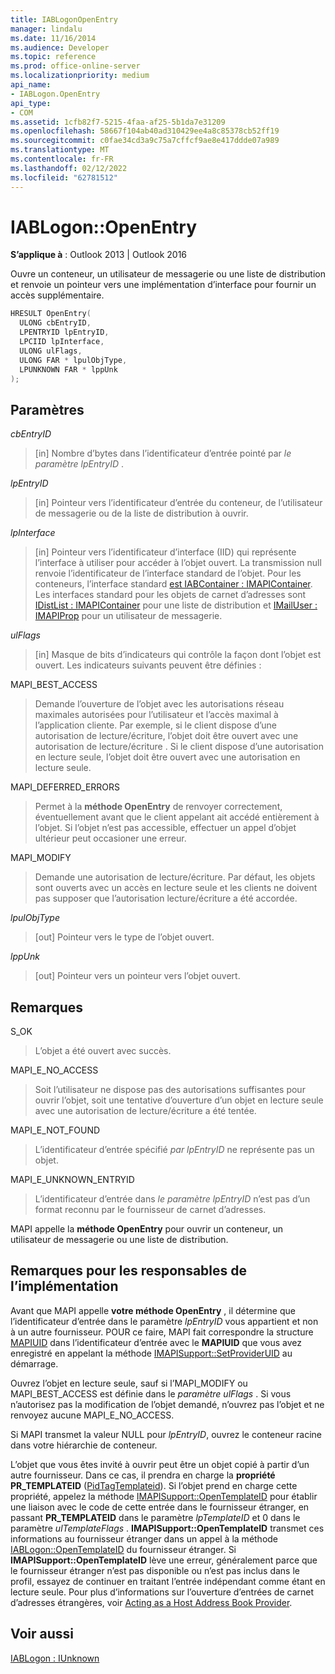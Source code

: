 ```yaml
---
title: IABLogonOpenEntry
manager: lindalu
ms.date: 11/16/2014
ms.audience: Developer
ms.topic: reference
ms.prod: office-online-server
ms.localizationpriority: medium
api_name:
- IABLogon.OpenEntry
api_type:
- COM
ms.assetid: 1cfb82f7-5215-4faa-af25-5b1da7e31209
ms.openlocfilehash: 58667f104ab40ad310429ee4a8c85378cb52ff19
ms.sourcegitcommit: c0fae34cd3a9c75a7cffcf9ae8e417ddde07a989
ms.translationtype: MT
ms.contentlocale: fr-FR
ms.lasthandoff: 02/12/2022
ms.locfileid: "62781512"
---
```

# <a name="iablogonopenentry"></a>IABLogon::OpenEntry
  
**S’applique à** : Outlook 2013 | Outlook 2016 
  
Ouvre un conteneur, un utilisateur de messagerie ou une liste de distribution et renvoie un pointeur vers une implémentation d’interface pour fournir un accès supplémentaire.
  
```cpp
HRESULT OpenEntry(
  ULONG cbEntryID,
  LPENTRYID lpEntryID,
  LPCIID lpInterface,
  ULONG ulFlags,
  ULONG FAR * lpulObjType,
  LPUNKNOWN FAR * lppUnk
);
```

## <a name="parameters"></a>Paramètres

 _cbEntryID_
  
> [in] Nombre d’bytes dans l’identificateur d’entrée pointé par  _le paramètre lpEntryID_ . 
    
 _lpEntryID_
  
> [in] Pointeur vers l’identificateur d’entrée du conteneur, de l’utilisateur de messagerie ou de la liste de distribution à ouvrir.
    
 _lpInterface_
  
> [in] Pointeur vers l’identificateur d’interface (IID) qui représente l’interface à utiliser pour accéder à l’objet ouvert. La transmission null renvoie l’identificateur de l’interface standard de l’objet. Pour les conteneurs, l’interface standard [est IABContainer : IMAPIContainer](iabcontainerimapicontainer.md). Les interfaces standard pour les objets de carnet d’adresses sont [IDistList : IMAPIContainer](idistlistimapicontainer.md) pour une liste de distribution et [IMailUser : IMAPIProp](imailuserimapiprop.md) pour un utilisateur de messagerie. 
    
 _ulFlags_
  
> [in] Masque de bits d’indicateurs qui contrôle la façon dont l’objet est ouvert. Les indicateurs suivants peuvent être définies :
    
MAPI_BEST_ACCESS 
  
> Demande l’ouverture de l’objet avec les autorisations réseau maximales autorisées pour l’utilisateur et l’accès maximal à l’application cliente. Par exemple, si le client dispose d’une autorisation de lecture/écriture, l’objet doit être ouvert avec une autorisation de lecture/écriture . Si le client dispose d’une autorisation en lecture seule, l’objet doit être ouvert avec une autorisation en lecture seule.
    
MAPI_DEFERRED_ERRORS 
  
> Permet à la **méthode OpenEntry** de renvoyer correctement, éventuellement avant que le client appelant ait accédé entièrement à l’objet. Si l’objet n’est pas accessible, effectuer un appel d’objet ultérieur peut occasioner une erreur. 
    
MAPI_MODIFY 
  
> Demande une autorisation de lecture/écriture. Par défaut, les objets sont ouverts avec un accès en lecture seule et les clients ne doivent pas supposer que l’autorisation lecture/écriture a été accordée.
    
 _lpulObjType_
  
> [out] Pointeur vers le type de l’objet ouvert.
    
 _lppUnk_
  
> [out] Pointeur vers un pointeur vers l’objet ouvert.
    
## <a name="remarks"></a>Remarques

S_OK 
  
> L’objet a été ouvert avec succès.
    
MAPI_E_NO_ACCESS 
  
> Soit l’utilisateur ne dispose pas des autorisations suffisantes pour ouvrir l’objet, soit une tentative d’ouverture d’un objet en lecture seule avec une autorisation de lecture/écriture a été tentée.
    
MAPI_E_NOT_FOUND 
  
> L’identificateur d’entrée spécifié  _par lpEntryID_ ne représente pas un objet. 
    
MAPI_E_UNKNOWN_ENTRYID 
  
> L’identificateur d’entrée dans _le paramètre lpEntryID_ n’est pas d’un format reconnu par le fournisseur de carnet d’adresses. 
    
MAPI appelle la **méthode OpenEntry** pour ouvrir un conteneur, un utilisateur de messagerie ou une liste de distribution. 
  
## <a name="notes-to-implementers"></a>Remarques pour les responsables de l’implémentation

Avant que MAPI appelle **votre méthode OpenEntry** , il détermine que l’identificateur d’entrée dans le paramètre _lpEntryID_ vous appartient et non à un autre fournisseur. POUR ce faire, MAPI fait correspondre la structure [MAPIUID](mapiuid.md) dans l’identificateur d’entrée avec le **MAPIUID** que vous avez enregistré en appelant la méthode [IMAPISupport::SetProviderUID](imapisupport-setprovideruid.md) au démarrage. 
  
Ouvrez l’objet en lecture seule, sauf si l’MAPI_MODIFY ou MAPI_BEST_ACCESS est définie dans le _paramètre ulFlags_ . Si vous n’autorisez pas la modification de l’objet demandé, n’ouvrez pas l’objet et ne renvoyez aucune MAPI_E_NO_ACCESS. 
  
Si MAPI transmet la valeur NULL pour  _lpEntryID_, ouvrez le conteneur racine dans votre hiérarchie de conteneur.
  
L’objet que vous êtes invité à ouvrir peut être un objet copié à partir d’un autre fournisseur. Dans ce cas, il prendra en charge la **propriété PR_TEMPLATEID** ([PidTagTemplateid](pidtagtemplateid-canonical-property.md)). Si l’objet prend en charge cette propriété, appelez la méthode [IMAPISupport::OpenTemplateID](imapisupport-opentemplateid.md) pour établir une liaison avec le code de cette entrée dans le fournisseur étranger, en passant **PR_TEMPLATEID** dans le paramètre _lpTemplateID_ et 0 dans le paramètre _ulTemplateFlags_ . **IMAPISupport::OpenTemplateID** transmet ces informations au fournisseur étranger dans un appel à la méthode [IABLogon::OpenTemplateID](iablogon-opentemplateid.md) du fournisseur étranger. Si **IMAPISupport::OpenTemplateID** lève une erreur, généralement parce que le fournisseur étranger n’est pas disponible ou n’est pas inclus dans le profil, essayez de continuer en traitant l’entrée indépendant comme étant en lecture seule. Pour plus d’informations sur l’ouverture d’entrées de carnet d’adresses étrangères, voir [Acting as a Host Address Book Provider](acting-as-a-host-address-book-provider.md).
  
## <a name="see-also"></a>Voir aussi

[IABLogon : IUnknown](iablogoniunknown.md)
